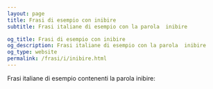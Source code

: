 ```yaml
---
layout: page
title: Frasi di esempio con inibire 
subtitle: Frasi italiane di esempio con la parola  inibire

og_title: Frasi di esempio con inibire 
og_description: Frasi italiane di esempio con la parola  inibire
og_type: website
permalink: /frasi/i/inibire.html
---
```


Frasi italiane di esempio contenenti la parola inibire:


